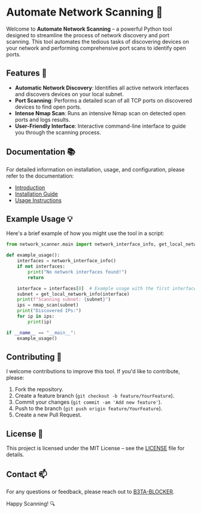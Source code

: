 # Automate Network Scanning 🚀

Welcome to **Automate Network Scanning** – a powerful Python tool designed to streamline the process of network discovery and port scanning. This tool automates the tedious tasks of discovering devices on your network and performing comprehensive port scans to identify open ports.

## Features 🌟

- **Automatic Network Discovery**: Identifies all active network interfaces and discovers devices on your local subnet.
- **Port Scanning**: Performs a detailed scan of all TCP ports on discovered devices to find open ports.
- **Intense Nmap Scan**: Runs an intensive Nmap scan on detected open ports and logs results.
- **User-Friendly Interface**: Interactive command-line interface to guide you through the scanning process.


## Documentation 📚

For detailed information on installation, usage, and configuration, please refer to the documentation:

- [Introduction](docs/index.md)
- [Installation Guide](docs/installation.md)
- [Usage Instructions](docs/usage.md)

## Example Usage 💡

Here's a brief example of how you might use the tool in a script:

```python
from network_scanner.main import network_interface_info, get_local_network_info, nmap_scan

def example_usage():
    interfaces = network_interface_info()
    if not interfaces:
        print("No network interfaces found!")
        return

    interface = interfaces[0]  # Example usage with the first interface
    subnet = get_local_network_info(interface)
    print(f"Scanning subnet: {subnet}")
    ips = nmap_scan(subnet)
    print("Discovered IPs:")
    for ip in ips:
        print(ip)

if __name__ == "__main__":
    example_usage()
```

## Contributing 🤝

I welcome contributions to improve this tool. If you'd like to contribute, please:

1. Fork the repository.
2. Create a feature branch (`git checkout -b feature/YourFeature`).
3. Commit your changes (`git commit -am 'Add new feature'`).
4. Push to the branch (`git push origin feature/YourFeature`).
5. Create a new Pull Request.

## License 📜

This project is licensed under the MIT License – see the [LICENSE](LICENSE) file for details.

## Contact 📫

For any questions or feedback, please reach out to [B3TA-BLOCKER](https://github.com/B3TA-BLOCKER).

Happy Scanning! 🔍
